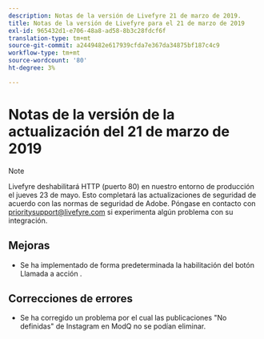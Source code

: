 ```yaml
---
description: Notas de la versión de Livefyre 21 de marzo de 2019.
title: Notas de la versión de Livefyre para el 21 de marzo de 2019
exl-id: 965432d1-e706-48a8-ad58-8b3c28fdcf6f
translation-type: tm+mt
source-git-commit: a2449482e617939cfda7e367da34875bf187c4c9
workflow-type: tm+mt
source-wordcount: '80'
ht-degree: 3%

---
```


# Notas de la versión de la actualización del 21 de marzo de 2019

>[!NOTE]
>
>Livefyre deshabilitará HTTP (puerto 80) en nuestro entorno de producción el jueves 23 de mayo.  Esto completará las actualizaciones de seguridad de acuerdo con las normas de seguridad de Adobe.  Póngase en contacto con [prioritysupport@livefyre.com](mailto:prioritysupport@livefyre.com) si experimenta algún problema con su integración.

## Mejoras

* Se ha implementado de forma predeterminada la habilitación del botón Llamada a acción .


## Correcciones de errores

* Se ha corregido un problema por el cual las publicaciones &quot;No definidas&quot; de Instagram en ModQ no se podían eliminar.
